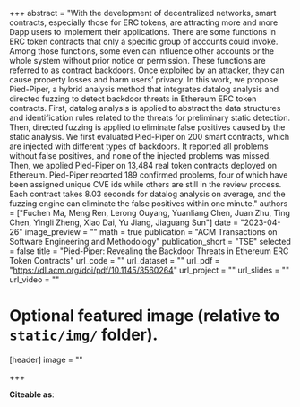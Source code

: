 +++
abstract = "With the development of decentralized networks, smart contracts, especially those for ERC tokens, are attracting more and more Dapp users to implement their applications. There are some functions in ERC token contracts that only a specific group of accounts could invoke. Among those functions, some even can influence other accounts or the whole system without prior notice or permission. These functions are referred to as contract backdoors. Once exploited by an attacker, they can cause property losses and harm users’ privacy. In this work, we propose Pied-Piper, a hybrid analysis method that integrates datalog analysis and directed fuzzing to detect backdoor threats in Ethereum ERC token contracts. First, datalog analysis is applied to abstract the data structures and identification rules related to the threats for preliminary static detection. Then, directed fuzzing is applied to eliminate false positives caused by the static analysis. We first evaluated Pied-Piper on 200 smart contracts, which are injected with different types of backdoors. It reported all problems without false positives, and none of the injected problems was missed. Then, we applied Pied-Piper on 13,484 real token contracts deployed on Ethereum. Pied-Piper reported 189 confirmed problems, four of which have been assigned unique CVE ids while others are still in the review process. Each contract takes 8.03 seconds for datalog analysis on average, and the fuzzing engine can eliminate the false positives within one minute."
authors = ["Fuchen Ma, Meng Ren, Lerong Ouyang, Yuanliang Chen, Juan Zhu, Ting Chen, Yingli Zheng, Xiao Dai, Yu Jiang, Jiaguang Sun"]
date = "2023-04-26"
image_preview = ""
math = true
publication = "ACM Transactions on Software Engineering and Methodology"
publication_short = "TSE"
selected = false
title = "Pied-Piper: Revealing the Backdoor Threats in Ethereum ERC Token Contracts"
url_code = ""
url_dataset = ""
url_pdf = "https://dl.acm.org/doi/pdf/10.1145/3560264"
url_project = ""
url_slides = ""
url_video = ""

# Optional featured image (relative to `static/img/` folder).
[header]
image = ""

+++

**Citeable as**:


